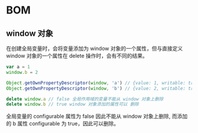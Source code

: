 # BOM

## window 对象

在创建全局变量时，会将变量添加为 window 对象的一个属性，但与直接定义 window 对象的一个属性在 delete 操作时，会有不同的结果。

```js
var a = 1
window.b = 2

Object.getOwnPropertyDescriptor(window, 'a') // {value: 1, writable: true, enumerable: true, configurable: false}
Object.getOwnPropertyDescriptor(window, 'b') // {value: 2, writable: true, enumerable: true, configurable: true}

delete window.a // false 全局作用域的变量不能从 window 对象上删除
delete window.b // true window 对象添加的属性可以 删除
```

全局变量的 configurable 属性为 false 因此不能从 window 对象上删除, 而添加的 b 属性 configurable 为 true，因此可以删除。

